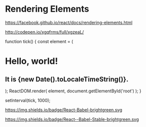 # Rendering Elements

https://facebook.github.io/react/docs/rendering-elements.html



http://codepen.io/xgqfrms/full/xgzeaL/


function tick() {
    const element = (
        <div>
            <h1>Hello, world!</h1>
            <h2>It is {new Date().toLocaleTimeString()}.</h2>
        </div>
    );
    ReactDOM.render(
        element,
        document.getElementById('root')
    );
}

setInterval(tick, 1000);



<div id="root">
    <!-- This element's contents will be replaced with your component. -->
</div>





https://img.shields.io/badge/React-Babel-brightgreen.svg


https://img.shields.io/badge/React--Babel-Stable-brightgreen.svg


